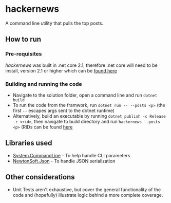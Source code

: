 # hackernews
A command line utility that pulls the top posts.
 
## How to run

### Pre-requisites
*hackernews* was built in .net core 2.1, therefore .net core will need to be install, version 2.1 or higher which can be [found here](https://dotnet.microsoft.com/download/dotnet-core/2.1)

### Building and running the code
- Navigate to the solution folder, open a command line and run `dotnet build`
- To run the code from the framwork, run `dotnet run -- --posts <p>` (the first `--` escapes args sent to the dotnet runtime)
- Alternatively, build an executable by running `dotnet publish -c Release -r <rid>`, then navigate to build directory and run `hackernews --posts <p>` (RIDs can be found [here](https://docs.microsoft.com/en-us/dotnet/core/rid-catalog#rid-graph)

## Libraries used
- [System.CommandLine](https://github.com/dotnet/command-line-api) - To help handle CLI parameters
- [NewtonSoft.Json](https://github.com/JamesNK/Newtonsoft.Json) - To handle JSON serialization

## Other considerations
- Unit Tests aren't exhaustive, but cover the general functionality of the code and (hopefully) illustrate logic behind a more complete coverage.
